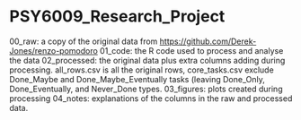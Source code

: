 # PSY6009_Research_Project

00_raw: a copy of the original data from https://github.com/Derek-Jones/renzo-pomodoro
01_code: the R code used to process and analyse the data
02_processed: the original data plus extra columns adding during processing. all_rows.csv is all the original rows, core_tasks.csv exclude Done_Maybe and Done_Maybe_Eventually tasks (leaving Done_Only, Done_Eventually, and Never_Done types.
03_figures: plots created during processing
04_notes: explanations of the columns in the raw and processed data.
